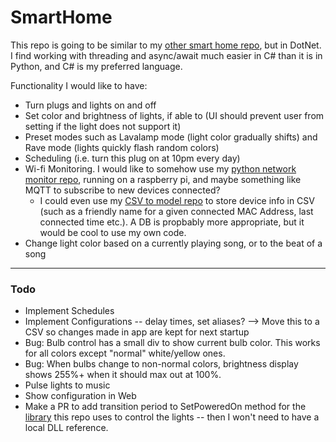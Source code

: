 # SmartHome

This repo is going to be similar to my [other smart home repo](https://github.com/oversizedcanoe/party-lights), but in DotNet. I find working with threading and async/await much easier in C# than it is in Python, and C# is my preferred language.

Functionality I would like to have: 
- Turn plugs and lights on and off
- Set color and brightness of lights, if able to (UI should prevent user from setting if the light does not support it)
- Preset modes such as Lavalamp mode (light color gradually shifts) and Rave mode (lights quickly flash random colors)
- Scheduling (i.e. turn this plug on at 10pm every day)
- Wi-fi Monitoring. I would like to somehow use my [python network monitor repo](https://github.com/oversizedcanoe/NetworkMonitor), running on a raspberry pi, and maybe something like MQTT to subscribe to new devices connected?
    - I could even use my [CSV to model repo](https://github.com/oversizedcanoe/CsvToModel) to store device info in CSV (such as a friendly name for a given connected MAC Address, last connected time etc.). A DB is propbably more appropriate, but it would be cool to use my own code.
- Change light color based on a currently playing song, or to the beat of a song

---

### Todo
- Implement Schedules
- Implement Configurations -- delay times, set aliases? --> Move this to a CSV so changes made in app are kept for next startup
- Bug: Bulb control has a small div to show current bulb color. This works for all colors except "normal" white/yellow ones.
- Bug: When bulbs change to non-normal colors, brightness display shows 255%+ when it should max out at 100%.
- Pulse lights to music
- Show configuration in Web
- Make a PR to add transition period to SetPoweredOn method for the [library](https://github.com/CodeBardian/tplink-smartdevices-netstandard/tree/master) this repo uses to control the lights -- then I won't need to have a local DLL reference.